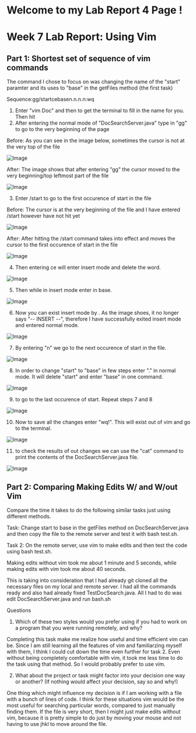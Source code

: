 # **Welcome to my Lab Report 4 Page !**
# Week 7 Lab Report: Using Vim  

## Part 1: Shortest set of sequence of vim commands

The command I chose to focus on was changing the name of the "start" paramter and its uses to "base" in the getFiles method (the first task)

Sequence:gg/start<Enter>cebase<Escape>n.n.n.n:wq

1. Enter "vim Doc" and then <Tab> to get the terminal to fill in the name for you. Then hit <Enter>
2. After entering the normal mode of "DocSearchServer.java" type in "gg" to go to the very beginning of the page  

Before: As you can see in the image below, sometimes the cursor is not at the very top of the file 

![Image](Lab_Report_4_Photos/gg_before.png)

After: The image shows that after entering "gg" the cursor moved to the very beginning/top leftmost part of the file

![Image](Lab_Report_4_Photos/gg_after.png)

3. Enter /start to go to the first occurence of start in the file

Before: The cursor is at the very beginning of the file and I have entered /start however have not hit <Enter> yet

![Image](Lab_Report_4_Photos/start_before.png)

After: After hitting <Enter> the /start command takes into effect and moves the cursor to the first occurence of start in the file

![Image](Lab_Report_4_Photos/start_after.png)

4. Then entering ce will enter insert mode and delete the word. 

![Image](Lab_Report_4_Photos/ce_command.png)

5. Then while in insert mode enter in base. 

![Image](Lab_Report_4_Photos/enter_base_command.png)

6. Now you can exist insert mode by <Esc>. As the image shoes, it no longer says "-- INSERT --", therefore I have successfully exited insert mode and entered normal mode.

![Image](Lab_Report_4_Photos/Exit_insertMode.png)

7. By entering "n" we go to the next occurence of start in the file. 

![Image](Lab_Report_4_Photos/Enter_n.png)

8. In order to change "start" to "base" in few steps enter "." in normal mode. It will delete "start" and enter "base" in one command. 

![Image](Lab_Report_4_Photos/Enter_".".png)

9. to go to the last occurence of start. Repeat steps 7 and 8

![Image](Lab_Report_4_Photos/nextOccurence.png)

10. Now to save all the changes enter "wq!". This will exist out of vim and go to the terminal. 

![Image](Lab_Report_4_Photos/save_Using_wq!.png)

11. to check the results of out changes we can use the "cat" command to print the contents of the DocSearchServer.java file. 

![Image](Lab_Report_4_Photos/printResult.png)

## Part 2: Comparing Making Edits W/ and W/out Vim

Compare the time it takes to do the following similar tasks just using different methods. 

Task: Change start to base in the getFiles method on DocSearchServer.java and then copy the file to the remote server and test it with bash test.sh.

Task 2: On the remote server, use vim to make edits and then test the code using bash test.sh. 

Making edits without vim took me about 1 minute and 5 seconds, while making edits with vim took me about 40 seconds. 

This is taking into consideration that I had already git cloned all the necessary files on my local and remote server. I had all the commands ready and also had already fixed TestDocSearch.java. All I had to do was edit DocSearchServer.java and run bash.sh 

Questions 

1. Which of these two styles would you prefer using if you had to work on a program that you were running remotely, and why? 

Completing this task make me realize how useful and time efficient vim can be. Since I am still learning all the features of vim and familiarzing myself with them, I think I could cut down the time even further for task 2. Even without being completely comfortable with vim, it took me less time to do the task using that method. So I would probably prefer to use vim. 

2. What about the project or task might factor into your decision one way or another? (If nothing would affect your decision, say so and why!)

One thing which might influence my decision is if I am working with a file with a bunch of lines of code. I think for these situations vim would be the most useful for searching particular words, compared to just manually finding them. If the file is very short, then I might just make edits without vim, because it is pretty simple to do just by moving your mouse and not having to use jhkl to move around the file. 



